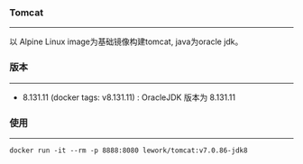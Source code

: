 ### Tomcat
---

以 Alpine Linux image为基础镜像构建tomcat, java为oracle jdk。


### 版本
---

- 8.131.11 (docker tags: v8.131.11) : OracleJDK 版本为 8.131.11


### 使用
---
```
docker run -it --rm -p 8888:8080 lework/tomcat:v7.0.86-jdk8
```